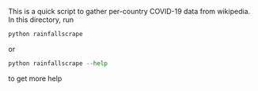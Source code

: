 This is a quick script to gather per-country COVID-19 data from wikipedia.
In this directory, run 
```python 
python rainfallscrape
```
or 
```python 
python rainfallscrape --help
```
to get more help
